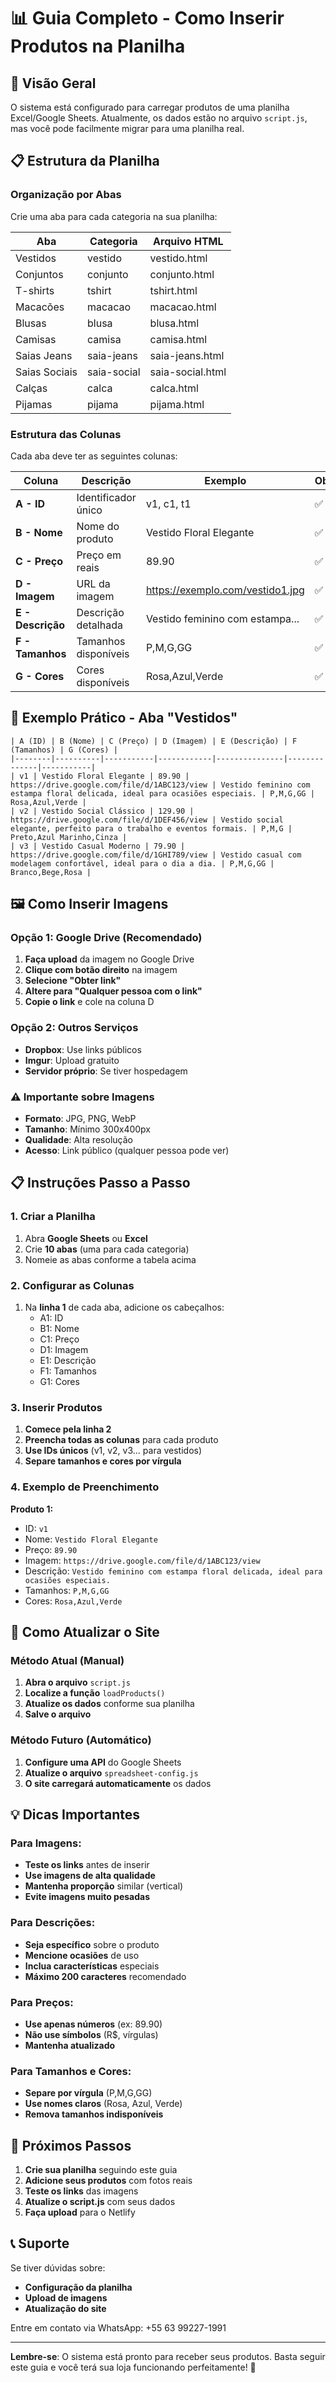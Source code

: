 # 📊 Guia Completo - Como Inserir Produtos na Planilha

## 🎯 Visão Geral

O sistema está configurado para carregar produtos de uma planilha Excel/Google Sheets. Atualmente, os dados estão no arquivo `script.js`, mas você pode facilmente migrar para uma planilha real.

## 📋 Estrutura da Planilha

### Organização por Abas
Crie uma aba para cada categoria na sua planilha:

| Aba | Categoria | Arquivo HTML |
|-----|-----------|--------------|
| Vestidos | vestido | vestido.html |
| Conjuntos | conjunto | conjunto.html |
| T-shirts | tshirt | tshirt.html |
| Macacões | macacao | macacao.html |
| Blusas | blusa | blusa.html |
| Camisas | camisa | camisa.html |
| Saias Jeans | saia-jeans | saia-jeans.html |
| Saias Sociais | saia-social | saia-social.html |
| Calças | calca | calca.html |
| Pijamas | pijama | pijama.html |

### Estrutura das Colunas

Cada aba deve ter as seguintes colunas:

| Coluna | Descrição | Exemplo | Obrigatório |
|--------|-----------|---------|-------------|
| **A - ID** | Identificador único | v1, c1, t1 | ✅ Sim |
| **B - Nome** | Nome do produto | Vestido Floral Elegante | ✅ Sim |
| **C - Preço** | Preço em reais | 89.90 | ✅ Sim |
| **D - Imagem** | URL da imagem | https://exemplo.com/vestido1.jpg | ✅ Sim |
| **E - Descrição** | Descrição detalhada | Vestido feminino com estampa... | ✅ Sim |
| **F - Tamanhos** | Tamanhos disponíveis | P,M,G,GG | ✅ Sim |
| **G - Cores** | Cores disponíveis | Rosa,Azul,Verde | ✅ Sim |

## 📝 Exemplo Prático - Aba "Vestidos"

```
| A (ID) | B (Nome) | C (Preço) | D (Imagem) | E (Descrição) | F (Tamanhos) | G (Cores) |
|--------|----------|-----------|------------|---------------|--------------|-----------|
| v1 | Vestido Floral Elegante | 89.90 | https://drive.google.com/file/d/1ABC123/view | Vestido feminino com estampa floral delicada, ideal para ocasiões especiais. | P,M,G,GG | Rosa,Azul,Verde |
| v2 | Vestido Social Clássico | 129.90 | https://drive.google.com/file/d/1DEF456/view | Vestido social elegante, perfeito para o trabalho e eventos formais. | P,M,G | Preto,Azul Marinho,Cinza |
| v3 | Vestido Casual Moderno | 79.90 | https://drive.google.com/file/d/1GHI789/view | Vestido casual com modelagem confortável, ideal para o dia a dia. | P,M,G,GG | Branco,Bege,Rosa |
```

## 🖼️ Como Inserir Imagens

### Opção 1: Google Drive (Recomendado)
1. **Faça upload** da imagem no Google Drive
2. **Clique com botão direito** na imagem
3. **Selecione "Obter link"**
4. **Altere para "Qualquer pessoa com o link"**
5. **Copie o link** e cole na coluna D

### Opção 2: Outros Serviços
- **Dropbox**: Use links públicos
- **Imgur**: Upload gratuito
- **Servidor próprio**: Se tiver hospedagem

### ⚠️ Importante sobre Imagens
- **Formato**: JPG, PNG, WebP
- **Tamanho**: Mínimo 300x400px
- **Qualidade**: Alta resolução
- **Acesso**: Link público (qualquer pessoa pode ver)

## 📋 Instruções Passo a Passo

### 1. Criar a Planilha
1. Abra **Google Sheets** ou **Excel**
2. Crie **10 abas** (uma para cada categoria)
3. Nomeie as abas conforme a tabela acima

### 2. Configurar as Colunas
1. Na **linha 1** de cada aba, adicione os cabeçalhos:
   - A1: ID
   - B1: Nome
   - C1: Preço
   - D1: Imagem
   - E1: Descrição
   - F1: Tamanhos
   - G1: Cores

### 3. Inserir Produtos
1. **Comece pela linha 2**
2. **Preencha todas as colunas** para cada produto
3. **Use IDs únicos** (v1, v2, v3... para vestidos)
4. **Separe tamanhos e cores por vírgula**

### 4. Exemplo de Preenchimento

**Produto 1:**
- ID: `v1`
- Nome: `Vestido Floral Elegante`
- Preço: `89.90`
- Imagem: `https://drive.google.com/file/d/1ABC123/view`
- Descrição: `Vestido feminino com estampa floral delicada, ideal para ocasiões especiais.`
- Tamanhos: `P,M,G,GG`
- Cores: `Rosa,Azul,Verde`

## 🔄 Como Atualizar o Site

### Método Atual (Manual)
1. **Abra o arquivo** `script.js`
2. **Localize a função** `loadProducts()`
3. **Atualize os dados** conforme sua planilha
4. **Salve o arquivo**

### Método Futuro (Automático)
1. **Configure uma API** do Google Sheets
2. **Atualize o arquivo** `spreadsheet-config.js`
3. **O site carregará automaticamente** os dados

## 💡 Dicas Importantes

### Para Imagens:
- **Teste os links** antes de inserir
- **Use imagens de alta qualidade**
- **Mantenha proporção** similar (vertical)
- **Evite imagens muito pesadas**

### Para Descrições:
- **Seja específico** sobre o produto
- **Mencione ocasiões** de uso
- **Inclua características** especiais
- **Máximo 200 caracteres** recomendado

### Para Preços:
- **Use apenas números** (ex: 89.90)
- **Não use símbolos** (R$, vírgulas)
- **Mantenha atualizado**

### Para Tamanhos e Cores:
- **Separe por vírgula** (P,M,G,GG)
- **Use nomes claros** (Rosa, Azul, Verde)
- **Remova tamanhos indisponíveis**

## 🚀 Próximos Passos

1. **Crie sua planilha** seguindo este guia
2. **Adicione seus produtos** com fotos reais
3. **Teste os links** das imagens
4. **Atualize o script.js** com seus dados
5. **Faça upload** para o Netlify

## 📞 Suporte

Se tiver dúvidas sobre:
- **Configuração da planilha**
- **Upload de imagens**
- **Atualização do site**

Entre em contato via WhatsApp: +55 63 99227-1991

---

**Lembre-se**: O sistema está pronto para receber seus produtos. Basta seguir este guia e você terá sua loja funcionando perfeitamente! 🌸
